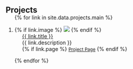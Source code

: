 <h2 id="projects" style="margin: 20px 0px -15px;">Projects</h2>

<div class="publications">
<ol class="bibliography">

{% for link in site.data.projects.main %}

<li>
<div class="pub-row">
  <!-- <div class="col-sm-3 abbr" style="position: relative;padding-right: 15px;padding-left: 15px;"> -->
  <div class="col-sm-3 abbr" style="position: relative;">
    {% if link.image %} 
    <img src="{{ link.image }}" class="teaser img-fluid z-depth-1" style="width=120;height=40%">
    {% endif %}
    <!-- {% if link.conference_short %}  -->
    <!-- <abbr class="badge">{{ link.conference_short }}</abbr> -->
    <!-- {% endif %} -->
  </div>
  <div class="col-sm-9" style="position: relative;padding-left: 20px;">
  <!-- <div class="col-sm-9" style="position: relative;"> -->
    <div class="title"><a href="{{ link.page }}">{{ link.title }}</a></div>
    <div class="description">{{ link.description }}</div>
    <!-- <div class="periodical"><em>{{ link.conference }}</em></div> -->
    <div class="links">
      <!-- {% if link.pdf %} 
      <a href="{{ link.pdf }}" class="btn btn-sm z-depth-0" role="button" target="_blank" style="font-size:12px;">PDF</a>
      {% endif %} -->
      <!-- {% if link.code %} 
      <a href="{{ link.code }}" class="btn btn-sm z-depth-0" role="button" target="_blank" style="font-size:12px;">Code</a>
      {% endif %} -->
      {% if link.page %}
      <a href="{{ link.page }}" class="btn btn-sm z-depth-0" role="button" target="_blank" style="font-size:12px;">Project Page</a>
      {% endif %}
      <!-- {% if link.bibtex %} 
      <a href="{{ link.bibtex }}" class="btn btn-sm z-depth-0" role="button" target="_blank" style="font-size:12px;">BibTex</a>
      {% endif %} -->
      <!-- {% if link.notes %} 
      <strong><i style="color:#e74d3c">{{ link.notes }}</i></strong>
      {% endif %} -->
      <!-- {% if link.others %} 
      {{ link.others }}
      {% endif %} -->
    </div>
  </div>
</div>
</li>

<!-- <br> -->

{% endfor %}

</ol>
</div>

